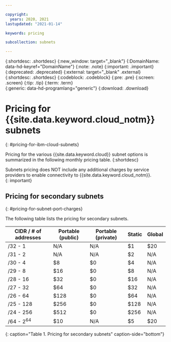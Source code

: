 ```yaml
---

copyright:
  years: 2020, 2021
lastupdated: "2021-01-14"

keywords: pricing

subcollection: subnets

---
```


{:shortdesc: .shortdesc}
{:new_window: target="_blank"}
{:DomainName: data-hd-keyref="DomainName"}
{:note: .note}
{:important: .important}
{:deprecated: .deprecated}
{:external: target="_blank" .external}
{:shortdesc: .shortdesc}
{:codeblock: .codeblock}
{:pre: .pre}
{:screen: .screen}
{:tip: .tip}
{:term: .term}  
{:generic: data-hd-programlang="generic"}
{:download: .download}  

# Pricing for {{site.data.keyword.cloud_notm}} subnets
{: #pricing-for-ibm-cloud-subnets}

Pricing for the various {{site.data.keyword.cloud}} subnet options is summarized in the following monthly pricing table.
{:shortdesc}

Subnets pricing does NOT include any additional charges by service providers to enable connectivity to {{site.data.keyword.cloud_notm}}.  
{: important}


## Pricing for secondary subnets
{: #pricing-for-subnet-port-charges}

The following table lists the pricing for secondary subnets.

| CIDR / # of addresses | Portable (public) | Portable (private) | Static | Global |
|-----------------------|-------------------|--------------------|--------|--------|
| /32 - 1               | N/A               | N/A                | $1     | $20    |
| /31 - 2               | N/A               | N/A                | $2     | N/A    |
| /30 - 4               | $8                | $0                 | $4     | N/A    |
| /29 - 8               | $16               | $0                 | $8     | N/A    |
| /28 - 16              | $32               | $0                 | $16    | N/A    |
| /27 - 32              | $64               | $0                 | $32    | N/A    |
| /26 - 64              | $128              | $0                 | $64    | N/A    |
| /25 - 128             | $256              | $0                 | $128   | N/A    |
| /24 - 256             | $512              | $0                 | $256   | N/A    |
| /64 - 2<sup>64</sup>  | $10               | N/A                | $5     | $20    |
{: caption="Table 1. Pricing for secondary subnets" caption-side="bottom"}

